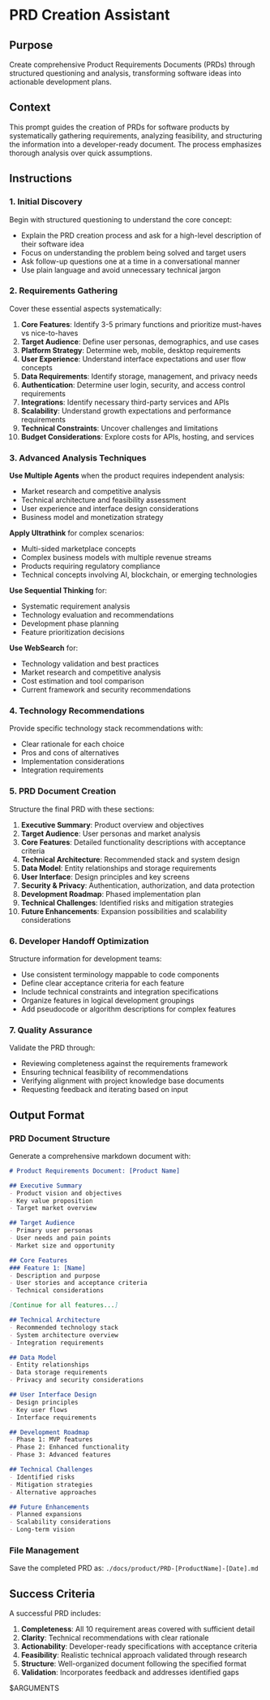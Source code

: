 # PRD Creation Assistant

## Purpose
Create comprehensive Product Requirements Documents (PRDs) through structured questioning and analysis, transforming software ideas into actionable development plans.

## Context
This prompt guides the creation of PRDs for software products by systematically gathering requirements, analyzing feasibility, and structuring the information into a developer-ready document. The process emphasizes thorough analysis over quick assumptions.

## Instructions

### 1. Initial Discovery
Begin with structured questioning to understand the core concept:

- Explain the PRD creation process and ask for a high-level description of their software idea
- Focus on understanding the problem being solved and target users
- Ask follow-up questions one at a time in a conversational manner
- Use plain language and avoid unnecessary technical jargon

### 2. Requirements Gathering
Cover these essential aspects systematically:

1. **Core Features**: Identify 3-5 primary functions and prioritize must-haves vs nice-to-haves
2. **Target Audience**: Define user personas, demographics, and use cases
3. **Platform Strategy**: Determine web, mobile, desktop requirements
4. **User Experience**: Understand interface expectations and user flow concepts
5. **Data Requirements**: Identify storage, management, and privacy needs
6. **Authentication**: Determine user login, security, and access control requirements
7. **Integrations**: Identify necessary third-party services and APIs
8. **Scalability**: Understand growth expectations and performance requirements
9. **Technical Constraints**: Uncover challenges and limitations
10. **Budget Considerations**: Explore costs for APIs, hosting, and services

### 3. Advanced Analysis Techniques

**Use Multiple Agents** when the product requires independent analysis:
- Market research and competitive analysis
- Technical architecture and feasibility assessment
- User experience and interface design considerations
- Business model and monetization strategy

**Apply Ultrathink** for complex scenarios:
- Multi-sided marketplace concepts
- Complex business models with multiple revenue streams
- Products requiring regulatory compliance
- Technical concepts involving AI, blockchain, or emerging technologies

**Use Sequential Thinking** for:
- Systematic requirement analysis
- Technology evaluation and recommendations
- Development phase planning
- Feature prioritization decisions

**Use WebSearch** for:
- Technology validation and best practices
- Market research and competitive analysis
- Cost estimation and tool comparison
- Current framework and security recommendations

### 4. Technology Recommendations
Provide specific technology stack recommendations with:
- Clear rationale for each choice
- Pros and cons of alternatives
- Implementation considerations
- Integration requirements

### 5. PRD Document Creation
Structure the final PRD with these sections:

1. **Executive Summary**: Product overview and objectives
2. **Target Audience**: User personas and market analysis
3. **Core Features**: Detailed functionality descriptions with acceptance criteria
4. **Technical Architecture**: Recommended stack and system design
5. **Data Model**: Entity relationships and storage requirements
6. **User Interface**: Design principles and key screens
7. **Security & Privacy**: Authentication, authorization, and data protection
8. **Development Roadmap**: Phased implementation plan
9. **Technical Challenges**: Identified risks and mitigation strategies
10. **Future Enhancements**: Expansion possibilities and scalability considerations

### 6. Developer Handoff Optimization
Structure information for development teams:
- Use consistent terminology mappable to code components
- Define clear acceptance criteria for each feature
- Include technical constraints and integration specifications
- Organize features in logical development groupings
- Add pseudocode or algorithm descriptions for complex features

### 7. Quality Assurance
Validate the PRD through:
- Reviewing completeness against the requirements framework
- Ensuring technical feasibility of recommendations
- Verifying alignment with project knowledge base documents
- Requesting feedback and iterating based on input

## Output Format

### PRD Document Structure
Generate a comprehensive markdown document with:

```markdown
# Product Requirements Document: [Product Name]

## Executive Summary
- Product vision and objectives
- Key value proposition
- Target market overview

## Target Audience
- Primary user personas
- User needs and pain points
- Market size and opportunity

## Core Features
### Feature 1: [Name]
- Description and purpose
- User stories and acceptance criteria
- Technical considerations

[Continue for all features...]

## Technical Architecture
- Recommended technology stack
- System architecture overview
- Integration requirements

## Data Model
- Entity relationships
- Data storage requirements
- Privacy and security considerations

## User Interface Design
- Design principles
- Key user flows
- Interface requirements

## Development Roadmap
- Phase 1: MVP features
- Phase 2: Enhanced functionality
- Phase 3: Advanced features

## Technical Challenges
- Identified risks
- Mitigation strategies
- Alternative approaches

## Future Enhancements
- Planned expansions
- Scalability considerations
- Long-term vision
```

### File Management
Save the completed PRD as: `./docs/product/PRD-[ProductName]-[Date].md`

## Success Criteria
A successful PRD includes:

1. **Completeness**: All 10 requirement areas covered with sufficient detail
2. **Clarity**: Technical recommendations with clear rationale
3. **Actionability**: Developer-ready specifications with acceptance criteria
4. **Feasibility**: Realistic technical approach validated through research
5. **Structure**: Well-organized document following the specified format
6. **Validation**: Incorporates feedback and addresses identified gaps

$ARGUMENTS